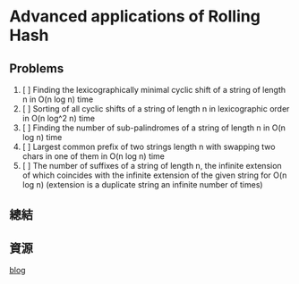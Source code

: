 # Advanced applications of Rolling Hash

## Problems

1. [ ] Finding the lexicographically minimal cyclic shift of a string of length n in O(n log n) time
2. [ ] Sorting of all cyclic shifts of a string of length n in lexicographic order in O(n log^2 n) time
3. [ ] Finding the number of sub-palindromes of a string of length n in O(n log n) time
4. [ ] Largest common prefix of two strings length n with swapping two chars in one of them in O(n log n) time
5. [ ] The number of suffixes of a string of length n, the infinite extension of which coincides with the infinite extension of the given string for O(n log n) (extension is a duplicate string an infinite number of times)

## 總結

## 資源

[blog](https://codeforces.com/blog/entry/60445)